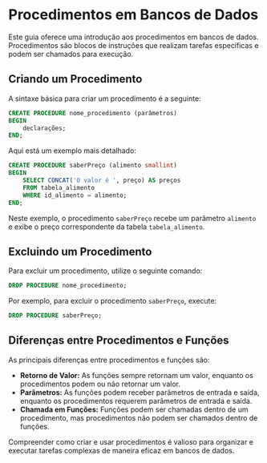 # Procedimentos em Bancos de Dados

Este guia oferece uma introdução aos procedimentos em bancos de dados. 
Procedimentos são blocos de instruções que realizam tarefas específicas e podem ser chamados para execução.

## Criando um Procedimento

A sintaxe básica para criar um procedimento é a seguinte:

```sql
CREATE PROCEDURE nome_procedimento (parâmetros)
BEGIN
    declarações;
END;
```

Aqui está um exemplo mais detalhado:

```sql
CREATE PROCEDURE saberPreço (alimento smallint)
BEGIN
    SELECT CONCAT('O valor é ', preço) AS preços
    FROM tabela_alimento
    WHERE id_alimento = alimento;
END;
```

Neste exemplo, o procedimento `saberPreço` recebe um parâmetro `alimento` e exibe o preço correspondente da tabela `tabela_alimento`.

## Excluindo um Procedimento

Para excluir um procedimento, utilize o seguinte comando:

```sql
DROP PROCEDURE nome_procedimento;
```

Por exemplo, para excluir o procedimento `saberPreço`, execute:

```sql
DROP PROCEDURE saberPreço;
```

## Diferenças entre Procedimentos e Funções

As principais diferenças entre procedimentos e funções são:

- **Retorno de Valor:** As funções sempre retornam um valor, enquanto os procedimentos podem ou não retornar um valor.
- **Parâmetros:** As funções podem receber parâmetros de entrada e saída, enquanto os procedimentos requerem parâmetros de entrada e saída.
- **Chamada em Funções:** Funções podem ser chamadas dentro de um procedimento, mas procedimentos não podem ser chamados dentro de funções.

Compreender como criar e usar procedimentos é valioso para organizar e executar tarefas complexas de maneira eficaz em bancos de dados.
